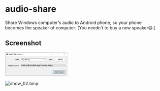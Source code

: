 # audio-share

Share Windows computer's audio to Android phone, so your phone becomes the speaker of computer. (You needn't to buy a new speaker😄.)

## Screenshot

<style>
    img {
        width: 40%
    }
</style>
![show_01.bmp](/docs/img/show_01.bmp)  

![show_02.bmp](/docs/img/show_02.bmp)
